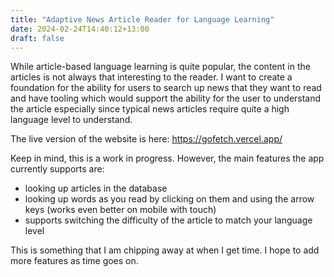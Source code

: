 ```yaml
---
title: "Adaptive News Article Reader for Language Learning"
date: 2024-02-24T14:40:12+13:00
draft: false
---
```


While article-based language learning is quite popular, the content in the articles is not always that interesting to the reader. I want to create a foundation for the ability for users to search up news that they want to read and have tooling which would support the ability for the user to understand the article especially since typical news articles require quite a high language level to understand.

<!-- {{< github repo="suejon/gofetch" >}} -->

The live version of the website is here:
https://gofetch.vercel.app/

Keep in mind, this is a work in progress. However, the main features the app currently supports are:
- looking up articles in the database
- looking up words as you read by clicking on them and using the arrow keys (works even better on mobile with touch)
- supports switching the difficulty of the article to match your language level

This is something that I am chipping away at when I get time. I hope to add more features as time goes on.

